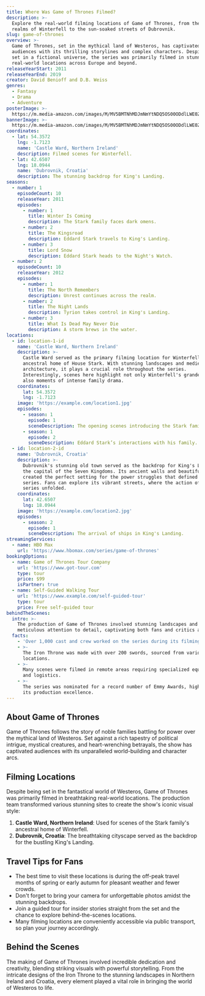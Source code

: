 ```yaml
---
title: Where Was Game of Thrones Filmed?
description: >-
  Explore the real-world filming locations of Game of Thrones, from the icy
  realms of Winterfell to the sun-soaked streets of Dubrovnik.
slug: game-of-thrones
overview: >-
  Game of Thrones, set in the mythical land of Westeros, has captivated
  audiences with its thrilling storylines and complex characters. Despite being
  set in a fictional universe, the series was primarily filmed in stunning
  real-world locations across Europe and beyond.
releaseYearStart: 2011
releaseYearEnd: 2019
creator: David Benioff and D.B. Weiss
genres:
  - Fantasy
  - Drama
  - Adventure
posterImage: >-
  https://m.media-amazon.com/images/M/MV5BMTNhMDJmNmYtNDQ5OS00ODdlLWE0ZDAtZTgyYTIwNDY3OTU3XkEyXkFqcGc@._V1_SX300.jpg
bannerImage: >-
  https://m.media-amazon.com/images/M/MV5BMTNhMDJmNmYtNDQ5OS00ODdlLWE0ZDAtZTgyYTIwNDY3OTU3XkEyXkFqcGc@._V1_SX300.jpg
coordinates:
  - lat: 54.3572
    lng: -1.7123
    name: 'Castle Ward, Northern Ireland'
    description: Filmed scenes for Winterfell.
  - lat: 42.6507
    lng: 18.0944
    name: 'Dubrovnik, Croatia'
    description: The stunning backdrop for King's Landing.
seasons:
  - number: 1
    episodeCount: 10
    releaseYear: 2011
    episodes:
      - number: 1
        title: Winter Is Coming
        description: The Stark family faces dark omens.
      - number: 2
        title: The Kingsroad
        description: Eddard Stark travels to King's Landing.
      - number: 3
        title: Lord Snow
        description: Eddard Stark heads to the Night's Watch.
  - number: 2
    episodeCount: 10
    releaseYear: 2012
    episodes:
      - number: 1
        title: The North Remembers
        description: Unrest continues across the realm.
      - number: 2
        title: The Night Lands
        description: Tyrion takes control in King's Landing.
      - number: 3
        title: What Is Dead May Never Die
        description: A storm brews in the water.
locations:
  - id: location-1-id
    name: 'Castle Ward, Northern Ireland'
    description: >-
      Castle Ward served as the primary filming location for Winterfell, the
      ancestral home of House Stark. With stunning landscapes and medieval
      architecture, it plays a crucial role throughout the series.
      Interestingly, scenes here highlight not only Winterfell's grandeur but
      also moments of intense family drama.
    coordinates:
      lat: 54.3572
      lng: -1.7123
    image: 'https://example.com/location1.jpg'
    episodes:
      - season: 1
        episode: 1
        sceneDescription: The opening scenes introducing the Stark family.
      - season: 1
        episode: 2
        sceneDescription: Eddard Stark’s interactions with his family.
  - id: location-2-id
    name: 'Dubrovnik, Croatia'
    description: >-
      Dubrovnik's stunning old town served as the backdrop for King's Landing,
      the capital of the Seven Kingdoms. Its ancient walls and beautiful vistas
      created the perfect setting for the power struggles that defined the
      series. Fans can explore its vibrant streets, where the action of the
      series unfolded.
    coordinates:
      lat: 42.6507
      lng: 18.0944
    image: 'https://example.com/location2.jpg'
    episodes:
      - season: 2
        episode: 1
        sceneDescription: The arrival of ships in King's Landing.
streamingServices:
  - name: HBO Max
    url: 'https://www.hbomax.com/series/game-of-thrones'
bookingOptions:
  - name: Game of Thrones Tour Company
    url: 'https://www.got-tour.com'
    type: tour
    price: $99
    isPartner: true
  - name: Self-Guided Walking Tour
    url: 'https://www.example.com/self-guided-tour'
    type: tour
    price: Free self-guided tour
behindTheScenes:
  intro: >-
    The production of Game of Thrones involved stunning landscapes and
    meticulous attention to detail, captivating both fans and critics alike.
  facts:
    - 'Over 1,000 cast and crew worked on the series during its filming.'
    - >-
      The Iron Throne was made with over 200 swords, sourced from various
      locations.
    - >-
      Many scenes were filmed in remote areas requiring specialized equipment
      and logistics.
    - >-
      The series was nominated for a record number of Emmy Awards, highlighting
      its production excellence.
---
```


## About Game of Thrones

Game of Thrones follows the story of noble families battling for power over the mythical land of Westeros. Set against a rich tapestry of political intrigue, mystical creatures, and heart-wrenching betrayals, the show has captivated audiences with its unparalleled world-building and character arcs.

## Filming Locations

Despite being set in the fantastical world of Westeros, Game of Thrones was primarily filmed in breathtaking real-world locations. The production team transformed various stunning sites to create the show's iconic visual style:

1. **Castle Ward, Northern Ireland**: Used for scenes of the Stark family's ancestral home of Winterfell.
2. **Dubrovnik, Croatia**: The breathtaking cityscape served as the backdrop for the bustling King's Landing.

## Travel Tips for Fans

- The best time to visit these locations is during the off-peak travel months of spring or early autumn for pleasant weather and fewer crowds.
- Don't forget to bring your camera for unforgettable photos amidst the stunning backdrops.
- Join a guided tour for insider stories straight from the set and the chance to explore behind-the-scenes locations.
- Many filming locations are conveniently accessible via public transport, so plan your journey accordingly.

## Behind the Scenes

The making of Game of Thrones involved incredible dedication and creativity, blending striking visuals with powerful storytelling. From the intricate designs of the Iron Throne to the stunning landscapes in Northern Ireland and Croatia, every element played a vital role in bringing the world of Westeros to life.
